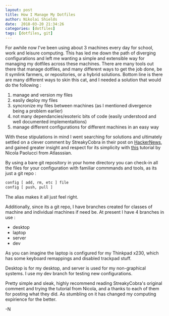 ```yaml
---
layout: post
title: How I Manage My Dotfiles 
author: Nikolai Shields
date:  2018-03-20 21:34:26
categories: [dotfiles]
tags: [dotfiles, git]
---
```


For awhile now I've been using about 3 machines every day for school, work and leisure computing.
This has led me down the path of diverging configurations and left me wanting a simple and extensible way for managing my dotfiles across these machines.
There are many tools out there that manage dotfiles, and many different ways to get the job done, be it symlink farmers, or repositories, or a hybrid solutions.
Bottom line is there are many different ways to skin this cat, and I needed a solution that would do the following :

1. manage and version my files
2. easily deploy my files
3. syncronize my files between machines (as I mentioned divergence being a problem earlier)
4. not many dependancies/esoteric bits of code (easily understood and well documented implementaitions)
5. manage different configurations for different machines in an easy way

With these stipulations in mind I went searching for solutions and ultimately settled on a clever comment by StreakyCobra in their post on [HackerNews](https://news.ycombinator.com/item?id=11070797),
and gained greater insight and respect for its simplicity with [this](https://developer.atlassian.com/blog/2016/02/best-way-to-store-dotfiles-git-bare-repo/) tutorial by Nicola Paolucci from Atlasssian.

By using a bare git repository in your home directory you can check-in all the files for your configuration with familiar commmands and tools, as its just a git repo :

````bash
config [ add, rm, etc ] file
config [ push, pull ]
````

The alias makes it all just feel right.

Additionally, since its a git repo, I have branches created for classes of machine and individual machines if need be. 
At present I have 4 branches in use :

+ desktop
+ laptop
+ server
+ dev

As you can imagine the laptop is configured for my Thinkpad x230, which has some keyboard remappings and disabled trackpad stuff.

Desktop is for my desktop, and server is used for my non-graphical systems.
I use my dev branch for testing new configurations.

Pretty simple and sleak, highly recommend reading StreakyCobra's original comment and trying the tutorial from Nicola, and a thanks to each of them for posting what they did.
As stumbling on it has changed my computing expirience for the better.

-N
